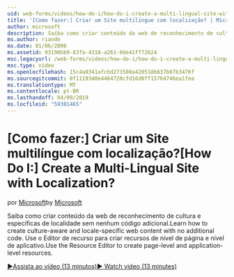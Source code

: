 ```yaml
---
uid: web-forms/videos/how-do-i/how-do-i-create-a-multi-lingual-site-with-localization
title: '[Como fazer:] Criar um Site multilíngue com localização? | Microsoft Docs'
author: microsoft
description: Saiba como criar conteúdo da web de reconhecimento de cultura e específicas de localidade sem nenhum código adicional. Use o Editor de recursos para criar o nível de página e nível de aplicativo...
ms.author: riande
ms.date: 01/06/2006
ms.assetid: 93190bb9-83fa-4318-a261-0de41ff72b24
msc.legacyurl: /web-forms/videos/how-do-i/how-do-i-create-a-multi-lingual-site-with-localization
msc.type: video
ms.openlocfilehash: 15c4a0341afcbd273508a420518b637b07b3476f
ms.sourcegitcommit: 0f1119340e4464720cfd16d0ff15764746ea1fea
ms.translationtype: MT
ms.contentlocale: pt-BR
ms.lasthandoff: 04/09/2019
ms.locfileid: "59381465"
---
```

# <a name="how-do-i-create-a-multi-lingual-site-with-localization"></a><span data-ttu-id="0f0c9-105">[Como fazer:] Criar um Site multilíngue com localização?</span><span class="sxs-lookup"><span data-stu-id="0f0c9-105">[How Do I:] Create a Multi-Lingual Site with Localization?</span></span>

<span data-ttu-id="0f0c9-106">por [Microsoft](https://github.com/microsoft)</span><span class="sxs-lookup"><span data-stu-id="0f0c9-106">by [Microsoft](https://github.com/microsoft)</span></span>

<span data-ttu-id="0f0c9-107">Saiba como criar conteúdo da web de reconhecimento de cultura e específicas de localidade sem nenhum código adicional.</span><span class="sxs-lookup"><span data-stu-id="0f0c9-107">Learn how to create culture-aware and locale-specific web content with no additional code.</span></span> <span data-ttu-id="0f0c9-108">Use o Editor de recurso para criar recursos de nível de página e nível de aplicativo.</span><span class="sxs-lookup"><span data-stu-id="0f0c9-108">Use the Resource Editor to create page-level and application-level resources.</span></span>

[<span data-ttu-id="0f0c9-109">&#9654;Assista ao vídeo (13 minutos)</span><span class="sxs-lookup"><span data-stu-id="0f0c9-109">&#9654; Watch video (13 minutes)</span></span>](https://channel9.msdn.com/Blogs/ASP-NET-Site-Videos/how-do-i-create-a-multi-lingual-site-with-localization)
